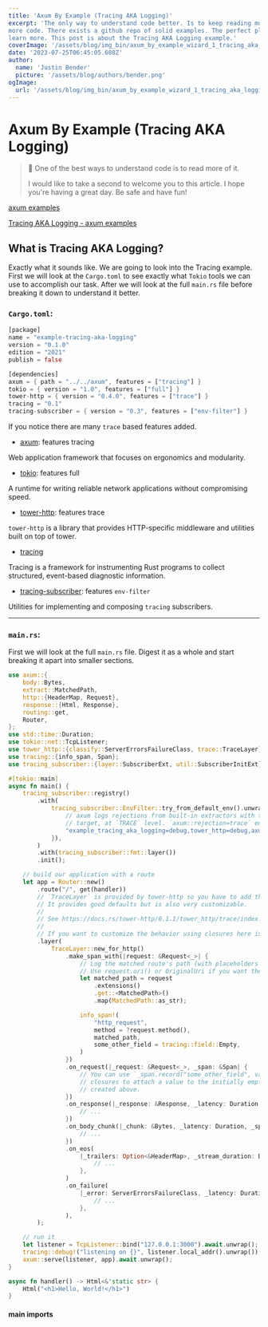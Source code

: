 ```yaml
---
title: 'Axum By Example (Tracing AKA Logging)'
excerpt: 'The only way to understand code better. Is to keep reading more and
more code. There exists a github repo of solid examples. The perfect place to
learn more. This post is about the Tracing AKA Logging example.'
coverImage: '/assets/blog/img_bin/axum_by_example_wizard_1_tracing_aka_logging.png'
date: '2023-07-25T06:45:05.608Z'
author:
  name: 'Justin Bender'
  picture: '/assets/blog/authors/bender.png'
ogImage:
  url: '/assets/blog/img_bin/axum_by_example_wizard_1_tracing_aka_logging.png'
---
```


# Axum By Example (Tracing AKA Logging)

> 🦀 One of the best ways to understand code is to read more of it.
>
> I would like to take a second to welcome you to this article. I hope
> you're having a great day. Be safe and have fun!

[axum examples](https://github.com/tokio-rs/axum/tree/main/examples)

[Tracing AKA Logging - axum examples](https://github.com/tokio-rs/axum/tree/main/examples/tracing-aka-logging)

## What is Tracing AKA Logging?

Exactly what it sounds like. We are going to look into the Tracing example.
First we will look at the `Cargo.toml` to see exactly what `Tokio` tools we can
use to accomplish our task. After we will look at the full `main.rs` file before
breaking it down to understand it better.

### `Cargo.toml`:

```rust
[package]
name = "example-tracing-aka-logging"
version = "0.1.0"
edition = "2021"
publish = false

[dependencies]
axum = { path = "../../axum", features = ["tracing"] }
tokio = { version = "1.0", features = ["full"] }
tower-http = { version = "0.4.0", features = ["trace"] }
tracing = "0.1"
tracing-subscriber = { version = "0.3", features = ["env-filter"] }
```

If you notice there are many `trace` based features added.

* [axum](https://docs.rs/axum/latest/axum/index.html): features tracing

Web application framework that focuses on ergonomics and modularity.

* [tokio](https://docs.rs/tokio/latest/tokio/): features full

A runtime for writing reliable network applications without compromising speed.

* [tower-http](https://docs.rs/tower-http/latest/tower_http/): features trace

`tower-http` is a library that provides HTTP-specific middleware and utilities
built on top of tower.

* [tracing](https://docs.rs/tracing/latest/tracing/)

Tracing is a framework for instrumenting Rust programs to collect structured,
event-based diagnostic information.

* [tracing-subscriber](https://docs.rs/tracing-subscriber/latest/tracing_subscriber/): features `env-filter`

Utilities for implementing and composing `tracing` subscribers.

---

### `main.rs`:

First we will look at the full `main.rs` file. Digest it as a whole and start
breaking it apart into smaller sections.

```rust
use axum::{
    body::Bytes,
    extract::MatchedPath,
    http::{HeaderMap, Request},
    response::{Html, Response},
    routing::get,
    Router,
};
use std::time::Duration;
use tokio::net::TcpListener;
use tower_http::{classify::ServerErrorsFailureClass, trace::TraceLayer};
use tracing::{info_span, Span};
use tracing_subscriber::{layer::SubscriberExt, util::SubscriberInitExt};

#[tokio::main]
async fn main() {
    tracing_subscriber::registry()
        .with(
            tracing_subscriber::EnvFilter::try_from_default_env().unwrap_or_else(|_| {
                // axum logs rejections from built-in extractors with the `axum::rejection`
                // target, at `TRACE` level. `axum::rejection=trace` enables showing those events
                "example_tracing_aka_logging=debug,tower_http=debug,axum::rejection=trace".into()
            }),
        )
        .with(tracing_subscriber::fmt::layer())
        .init();

    // build our application with a route
    let app = Router::new()
        .route("/", get(handler))
        // `TraceLayer` is provided by tower-http so you have to add that as a dependency.
        // It provides good defaults but is also very customizable.
        //
        // See https://docs.rs/tower-http/0.1.1/tower_http/trace/index.html for more details.
        //
        // If you want to customize the behavior using closures here is how.
        .layer(
            TraceLayer::new_for_http()
                .make_span_with(|request: &Request<_>| {
                    // Log the matched route's path (with placeholders not filled in).
                    // Use request.uri() or OriginalUri if you want the real path.
                    let matched_path = request
                        .extensions()
                        .get::<MatchedPath>()
                        .map(MatchedPath::as_str);

                    info_span!(
                        "http_request",
                        method = ?request.method(),
                        matched_path,
                        some_other_field = tracing::field::Empty,
                    )
                })
                .on_request(|_request: &Request<_>, _span: &Span| {
                    // You can use `_span.record("some_other_field", value)` in one of these
                    // closures to attach a value to the initially empty field in the info_span
                    // created above.
                })
                .on_response(|_response: &Response, _latency: Duration, _span: &Span| {
                    // ...
                })
                .on_body_chunk(|_chunk: &Bytes, _latency: Duration, _span: &Span| {
                    // ...
                })
                .on_eos(
                    |_trailers: Option<&HeaderMap>, _stream_duration: Duration, _span: &Span| {
                        // ...
                    },
                )
                .on_failure(
                    |_error: ServerErrorsFailureClass, _latency: Duration, _span: &Span| {
                        // ...
                    },
                ),
        );

    // run it
    let listener = TcpListener::bind("127.0.0.1:3000").await.unwrap();
    tracing::debug!("listening on {}", listener.local_addr().unwrap());
    axum::serve(listener, app).await.unwrap();
}

async fn handler() -> Html<&'static str> {
    Html("<h1>Hello, World!</h1>")
}
```

#### main imports
